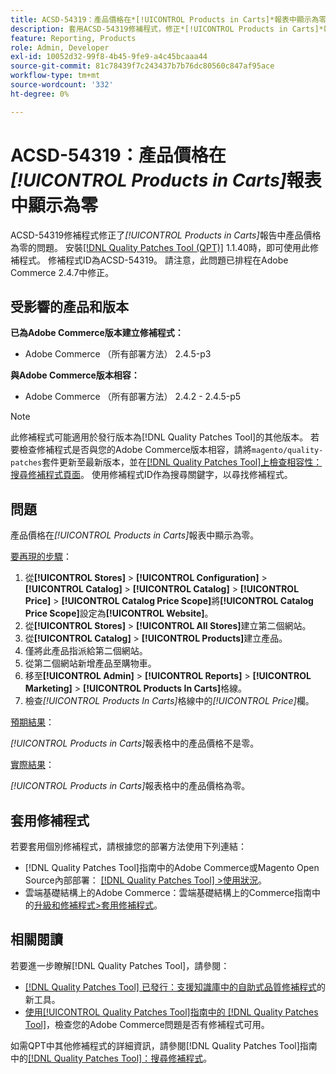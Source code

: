 ```yaml
---
title: ACSD-54319：產品價格在*[!UICONTROL Products in Carts]*報表中顯示為零
description: 套用ACSD-54319修補程式，修正*[!UICONTROL Products in Carts]*報表中產品價格為零的Adobe Commerce問題
feature: Reporting, Products
role: Admin, Developer
exl-id: 10052d32-99f8-4b45-9fe9-a4c45bcaaa44
source-git-commit: 81c78439f7c243437b7b76dc80560c847af95ace
workflow-type: tm+mt
source-wordcount: '332'
ht-degree: 0%

---
```


# ACSD-54319：產品價格在&#x200B;*[!UICONTROL Products in Carts]*&#x200B;報表中顯示為零

ACSD-54319修補程式修正了&#x200B;*[!UICONTROL Products in Carts]*&#x200B;報告中產品價格為零的問題。 安裝[[!DNL Quality Patches Tool (QPT)]](https://experienceleague.adobe.com/en/docs/commerce-knowledge-base/kb/announcements/commerce-announcements/magento-quality-patches-released-new-tool-to-self-serve-quality-patches) 1.1.40時，即可使用此修補程式。 修補程式ID為ACSD-54319。 請注意，此問題已排程在Adobe Commerce 2.4.7中修正。

## 受影響的產品和版本

**已為Adobe Commerce版本建立修補程式：**

* Adobe Commerce （所有部署方法） 2.4.5-p3

**與Adobe Commerce版本相容：**

* Adobe Commerce （所有部署方法） 2.4.2 - 2.4.5-p5

>[!NOTE]
>
>此修補程式可能適用於發行版本為[!DNL Quality Patches Tool]的其他版本。 若要檢查修補程式是否與您的Adobe Commerce版本相容，請將`magento/quality-patches`套件更新至最新版本，並在[[!DNL Quality Patches Tool]上檢查相容性：搜尋修補程式頁面](https://experienceleague.adobe.com/tools/commerce-quality-patches/index.html)。 使用修補程式ID作為搜尋關鍵字，以尋找修補程式。

## 問題

產品價格在&#x200B;*[!UICONTROL Products in Carts]*&#x200B;報表中顯示為零。

<u>要再現的步驟</u>：

1. 從&#x200B;**[!UICONTROL Stores]** > **[!UICONTROL Configuration]** > **[!UICONTROL Catalog]** > **[!UICONTROL Catalog]** > **[!UICONTROL Price]** > **[!UICONTROL Catalog Price Scope]**&#x200B;將&#x200B;**[!UICONTROL Catalog Price Scope]**&#x200B;設定為&#x200B;**[!UICONTROL Website]**。
1. 從&#x200B;**[!UICONTROL Stores]** > **[!UICONTROL All Stores]**&#x200B;建立第二個網站。
1. 從&#x200B;**[!UICONTROL Catalog]** > **[!UICONTROL Products]**&#x200B;建立產品。
1. 僅將此產品指派給第二個網站。
1. 從第二個網站新增產品至購物車。
1. 移至&#x200B;**[!UICONTROL Admin]** > **[!UICONTROL Reports]** > **[!UICONTROL Marketing]** > **[!UICONTROL Products In Carts]**&#x200B;格線。
1. 檢查&#x200B;*[!UICONTROL Products In Carts]*&#x200B;格線中的&#x200B;*[!UICONTROL Price]*&#x200B;欄。

<u>預期結果</u>：

*[!UICONTROL Products in Carts]*&#x200B;報表格中的產品價格不是零。

<u>實際結果</u>：

*[!UICONTROL Products in Carts]*&#x200B;報表格中的產品價格為零。

## 套用修補程式

若要套用個別修補程式，請根據您的部署方法使用下列連結：

* [!DNL Quality Patches Tool]指南中的Adobe Commerce或Magento Open Source內部部署： [[!DNL Quality Patches Tool] >使用狀況](/help/tools/quality-patches-tool/usage.md)。
* 雲端基礎結構上的Adobe Commerce：雲端基礎結構上的Commerce指南中的[升級和修補程式>套用修補程式](https://experienceleague.adobe.com/docs/commerce-cloud-service/user-guide/develop/upgrade/apply-patches.html)。

## 相關閱讀

若要進一步瞭解[!DNL Quality Patches Tool]，請參閱：

* [[!DNL Quality Patches Tool] 已發行：支援知識庫中的自助式品質修補程式](https://experienceleague.adobe.com/en/docs/commerce-knowledge-base/kb/announcements/commerce-announcements/magento-quality-patches-released-new-tool-to-self-serve-quality-patches)的新工具。
* [使用[!UICONTROL Quality Patches Tool]指南中的 [!DNL Quality Patches Tool]](/help/tools/quality-patches-tool/patches-available-in-qpt/check-patch-for-magento-issue-with-magento-quality-patches.md)，檢查您的Adobe Commerce問題是否有修補程式可用。


如需QPT中其他修補程式的詳細資訊，請參閱[!DNL Quality Patches Tool]指南中的[[!DNL Quality Patches Tool]：搜尋修補程式](https://experienceleague.adobe.com/tools/commerce-quality-patches/index.html)。
